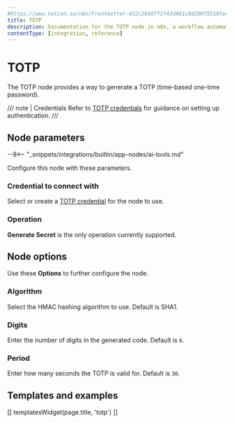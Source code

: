 ```yaml
---
#https://www.notion.so/n8n/Frontmatter-432c2b8dff1f43d4b1c8d20075510fe4
title: TOTP
description: Documentation for the TOTP node in n8n, a workflow automation platform. Includes guidance on usage, and links to examples.
contentType: [integration, reference]
---
```


# TOTP

The TOTP node provides a way to generate a TOTP (time-based one-time password).

/// note | Credentials
Refer to [TOTP credentials](/integrations/builtin/credentials/totp.md) for guidance on setting up authentication. 
///

## Node parameters

--8<-- "_snippets/integrations/builtin/app-nodes/ai-tools.md"

Configure this node with these parameters.

### Credential to connect with

Select or create a [TOTP credential](/integrations/builtin/credentials/totp.md) for the node to use.

### Operation

**Generate Secret** is the only operation currently supported.

## Node options

Use these **Options** to further configure the node.

### Algorithm

Select the HMAC hashing algorithm to use. Default is SHA1.

### Digits

Enter the number of digits in the generated code. Default is `6`.

### Period

Enter how many seconds the TOTP is valid for. Default is `30`.

## Templates and examples

<!-- see https://www.notion.so/n8n/Pull-in-templates-for-the-integrations-pages-37c716837b804d30a33b47475f6e3780 -->
[[ templatesWidget(page.title, 'totp') ]]
